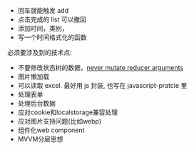 - 回车就能触发 add
- 点击完成的 list 可以撤回
- 添加时间，类别，
- 写一个时间格式化的函数

必须要涉及到的技术点:

- 不要修改状态树的数据，[never mutate reducer arguments](http://redux.js.org/docs/Troubleshooting.html)
- ​图片懒加载
- 可以读取 excel. 最好用 js 封装, 也写在 javascript-pratcie 里
- 处理表单
- 处理后台数据
- 应对cookie和localstorage兼容处理
- 应对图片支持问题(比如webp)
- 组件化web component
- MVVM分层思想


